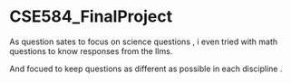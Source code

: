 # CSE584_FinalProject

As question sates to focus on science questions , i even tried with math questions to know responses from the llms.

And focued to keep questions as different as possible in each discipline
.
